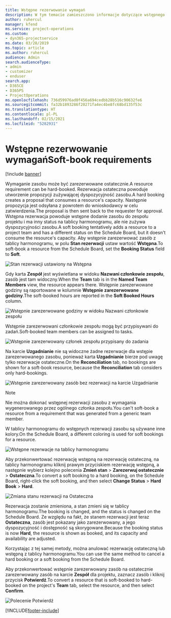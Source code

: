 ```yaml
---
title: Wstępne rezerwowanie wymagań
description: W tym temacie zamieszczono informacje dotyczące wstępnego rezerwowania wymagań.
author: ruhercul
manager: kfend
ms.service: project-operations
ms.custom:
- dyn365-projectservice
ms.date: 03/28/2019
ms.topic: article
ms.author: ruhercul
audience: Admin
search.audienceType:
- admin
- customizer
- enduser
search.app:
- D365CE
- D365PS
- ProjectOperations
ms.openlocfilehash: 736d59976ad0f456a694cedbb28b516c90632fe6
ms.sourcegitcommit: fa32b1893286f20271fa4ec4be8fc68bd135f53c
ms.translationtype: HT
ms.contentlocale: pl-PL
ms.lasthandoff: 02/15/2021
ms.locfileid: "5282931"
---
```

# <a name="soft-book-requirements"></a><span data-ttu-id="ac9c2-103">Wstępne rezerwowanie wymagań</span><span class="sxs-lookup"><span data-stu-id="ac9c2-103">Soft-book requirements</span></span>

[!include [banner](../includes/psa-now-project-operations.md)]

<span data-ttu-id="ac9c2-104">Wymaganie zasobu może być zarezerwowane ostatecznie.</span><span class="sxs-lookup"><span data-stu-id="ac9c2-104">A resource requirement can be hard-booked.</span></span> <span data-ttu-id="ac9c2-105">Rezerwacja ostateczna powoduje utworzenie propozycji zużywającej dyspozycyjność zasobu.</span><span class="sxs-lookup"><span data-stu-id="ac9c2-105">A hard booking creates a proposal that consumes a resource's capacity.</span></span> <span data-ttu-id="ac9c2-106">Następnie propozycja jest odsyłana z powrotem do wnioskodawcy w celu zatwierdzenia.</span><span class="sxs-lookup"><span data-stu-id="ac9c2-106">The proposal is then sent back to the requester for approval.</span></span> <span data-ttu-id="ac9c2-107">Wstępna rezerwacja powoduje wstępne dodanie zasobu do zespołu projektu i ma inny status na tablicy harmonogramu, ale nie zużywa dyspozycyjności zasobu.</span><span class="sxs-lookup"><span data-stu-id="ac9c2-107">A soft booking tentatively adds a resource to a project team and has a different status on the Schedule Board, but it doesn't consume the resource's capacity.</span></span> <span data-ttu-id="ac9c2-108">Aby wstępnie zarezerwować zasób z tablicy harmonogramu, w polu **Stan rezerwacji** ustaw wartość **Wstępna**.</span><span class="sxs-lookup"><span data-stu-id="ac9c2-108">To soft-book a resource from the Schedule Board, set the **Booking Status** field to **Soft**.</span></span>

![Stan rezerwacji ustawiony na Wstępna](media/Resource-Management-image77.png)

<span data-ttu-id="ac9c2-110">Gdy karta **Zespół** jest wyświetlana w widoku **Nazwani członkowie zespołu**, zasób jest tam widoczny.</span><span class="sxs-lookup"><span data-stu-id="ac9c2-110">When the **Team** tab is in the **Named Team Members** view, the resource appears there.</span></span> <span data-ttu-id="ac9c2-111">Wstępnie zarezerwowane godziny są raportowane w kolumnie **Wstępnie zarezerwowane godziny**.</span><span class="sxs-lookup"><span data-stu-id="ac9c2-111">The soft-booked hours are reported in the **Soft Booked Hours** column.</span></span>

![Wstępnie zarezerwowane godziny w widoku Nazwani członkowie zespołu](media/Resource-Management-image78.png)

<span data-ttu-id="ac9c2-113">Wstępnie zarezerwowani członkowie zespołu mogą być przypisywani do zadań.</span><span class="sxs-lookup"><span data-stu-id="ac9c2-113">Soft-booked team members can be assigned to tasks.</span></span>

![Wstępnie zarezerwowany członek zespołu przypisany do zadania](media/Resource-Management-image79.png)

<span data-ttu-id="ac9c2-115">Na karcie **Uzgadnianie** nie są widoczne żadne rezerwacje dla wstępie zarezerwowanego zasobu, ponieważ karta **Uzgadnianie** bierze pod uwagę tylko rezerwacje ostateczne.</span><span class="sxs-lookup"><span data-stu-id="ac9c2-115">On the **Reconciliation** tab, no bookings are shown for a soft-book resource, because the **Reconciliation** tab considers only hard-bookings.</span></span>

![Wstępnie zarezerwowany zasób bez rezerwacji na karcie Uzgadnianie](media/Resource-Management-image80.png)

> [!NOTE]
> <span data-ttu-id="ac9c2-117">Nie można dokonać wstępnej rezerwacji zasobu z wymagania wygenerowanego przez ogólnego członka zespołu.</span><span class="sxs-lookup"><span data-stu-id="ac9c2-117">You can't soft-book a resource from a requirement that was generated from a generic team member.</span></span>

<span data-ttu-id="ac9c2-118">W tablicy harmonogramu do wstępnych rezerwacji zasobu są używane inne kolory.</span><span class="sxs-lookup"><span data-stu-id="ac9c2-118">On the Schedule Board, a different coloring is used for soft bookings for a resource.</span></span>

![Wstępne rezerwacje na tablicy harmonogramu](media/Resource-Management-image81.png)

<span data-ttu-id="ac9c2-120">Aby przekonwertować rezerwację wstępną na rezerwację ostateczną, na tablicy harmonogramu kliknij prawym przyciskiem rezerwację wstępną, a następnie wybierz kolejno polecenia **Zmień stan** \> **Zarezerwuj ostatecznie** \> **Ostateczna**.</span><span class="sxs-lookup"><span data-stu-id="ac9c2-120">To convert a soft booking to a hard booking, on the Schedule Board, right-click the soft booking, and then select **Change Status** \> **Hard Book** \> **Hard**.</span></span>

![Zmiana stanu rezerwacji na Ostateczna](media/Resource-Management-image82.png)

<span data-ttu-id="ac9c2-122">Rezerwacja zostanie zmieniona, a stan zmieni się w tablicy harmonogramu.</span><span class="sxs-lookup"><span data-stu-id="ac9c2-122">The booking is changed, and the status is changed on the Schedule Board.</span></span> <span data-ttu-id="ac9c2-123">Ze względu na fakt, że stanem rezerwacji jest teraz **Ostateczna**, zasób jest pokazany jako zarezerwowany, a jego dyspozycyjność i dostępność są skorygowane.</span><span class="sxs-lookup"><span data-stu-id="ac9c2-123">Because the booking status is now **Hard**, the resource is shown as booked, and its capacity and availability are adjusted.</span></span>

<span data-ttu-id="ac9c2-124">Korzystając z tej samej metody, można anulować rezerwację ostateczną lub wstępną z tablicy harmonogramu.</span><span class="sxs-lookup"><span data-stu-id="ac9c2-124">You can use the same method to cancel a hard booking or a soft booking from the Schedule Board.</span></span>

<span data-ttu-id="ac9c2-125">Aby przekonwertować wstępnie zarezerwowany zasób na ostatecznie zarezerwowany zasób na karcie **Zespół** dla projektu, zaznacz zasób i kliknij przycisk **Potwierdź**.</span><span class="sxs-lookup"><span data-stu-id="ac9c2-125">To convert a resource that is soft-booked to hard-booked on the project's **Team** tab, select the resource, and then select **Confirm**.</span></span>

![Polecenie Potwierdź](media/Resource-Management-image83.png)


[!INCLUDE[footer-include](../includes/footer-banner.md)]